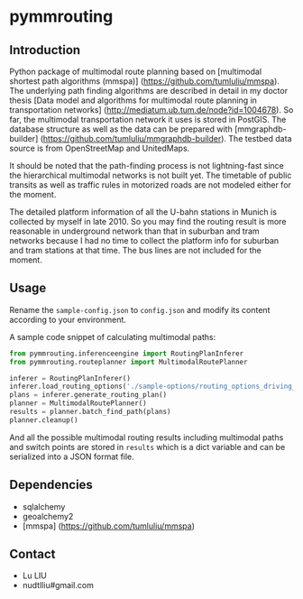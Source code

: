 # pymmrouting

## Introduction

Python package of multimodal route planning based on [multimodal shortest path algorithms (mmspa)] (https://github.com/tumluliu/mmspa). The underlying path finding algorithms are described in detail in my doctor thesis [Data model and algorithms for multimodal route planning in transportation networks] (http://mediatum.ub.tum.de/node?id=1004678). So far, the multimodal transportation network it uses is stored in PostGIS. The database structure as well as the data can be prepared with [mmgraphdb-builder] (https://github.com/tumluliu/mmgraphdb-builder). The testbed data source is from OpenStreetMap and UnitedMaps. 

It should be noted that the path-finding process is not lightning-fast since the hierarchical multimodal networks is not built yet. The timetable of public transits as well as traffic rules in motorized roads are not modeled either for the moment.

The detailed platform information of all the U-bahn stations in Munich is collected by myself in late 2010. So you may find the routing result is more reasonable in underground network than that in suburban and tram networks because I had no time to collect the platform info for suburban and tram stations at that time. The bus lines are not included for the moment.

## Usage

Rename the `sample-config.json` to `config.json` and modify its content according to your environment.

A sample code snippet of calculating multimodal paths:

```python
from pymmrouting.inferenceengine import RoutingPlanInferer
from pymmrouting.routeplanner import MultimodalRoutePlanner

inferer = RoutingPlanInferer()
inferer.load_routing_options('./sample-options/routing_options_driving_and_taking_public_transit.json')
plans = inferer.generate_routing_plan()
planner = MultimodalRoutePlanner()
results = planner.batch_find_path(plans)
planner.cleanup()
```

And all the possible multimodal routing results including multimodal paths and switch points are stored in `results` which is a dict variable and can be serialized into a JSON format file.

## Dependencies

- sqlalchemy
- geoalchemy2
- [mmspa] (https://github.com/tumluliu/mmspa)

## Contact

- Lu LIU
- nudtlliu#gmail.com

